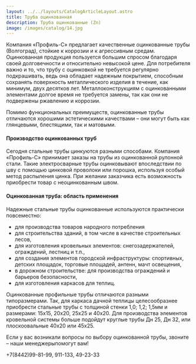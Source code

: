 ```yaml
---
layout: ../../layouts/CatalogArticleLayout.astro
title: Труба оцинкованная
description: Труба оцинкованные (Zn)
image: /images/catalog/14.jpg
---
```


Компания «Профиль-С» предлагает качественные оцинкованные трубы (Волгоград), стойкие к коррозии и к агрессивным средам. Оцинкованная продукция пользуется большим спросом благодаря своей долговечности и относительно невысокой цене. Для потребителя важно и то, что трубу с оцинковкой не требуется регулярно подкрашивать, ведь она обладает надежным покрытием, способным сохранять поверхность металлического изделия в течение, как минимум, двух десятков лет. Металлоконструкциям с оцинкованными элементами долгое время не требуется замены, так как они не подвержены ржавлению и коррозии.

Помимо функциональных преимуществ, оцинкованные трубы отличаются хорошими эстетическими качествами – они могут быть как глянцевыми, блестящими, так и матовыми.

#### Производство оцинкованных труб

Сегодня стальные трубы цинкуются разными способами. Компания «Профиль-С» принимает заказы на трубы из оцинкованной рулонной стали. Такие электросварные трубы оцинковывают впоследствии по шву с помощью цинковой проволоки или порошка, используя особый метод распыления цинка. При желании заказчика есть возможность приобрести товар с неоцинкованным швом.

#### Оцинкованная труба: область применения

Надежные стальные трубы оцинкованные используются практически повсеместно:

- для производства товаров народного потребления
- для строительства зданий, в том числе в качестве строительных лесов,
- для изготовления кровельных элементов: снегозадержателей, ограждений, лестниц и т.п.,
- для создания элементов городской инфраструктуры: спортивных, детских площадок, торговые площадей, антенн, мачт освещения,
- в дорожном строительстве: для производства ограждений и барьеров безопасности,
- для изготовления каркасов для теплиц.

Оцинкованные профильные трубы отличаются разными типоразмерами. Так, для каркаса дачной теплицы целесообразнее приобрести стальные трубы с толщиной стенки 1,0; 1,2; 1,5мм и размерами: 15х15, 20х20, 25х25 и 40х20. Для производства элементов кровельной системы больше подойдут круглые трубы Дн 25, Дн 32, или плоскоовальные 40х20 или 45х25.

Если у вас возникали вопросы по выбору оцинкованной трубы, звоните – наши менеджерыпомогут вам!

+7(8442)99-81-99, 911-133, 49-23-33
